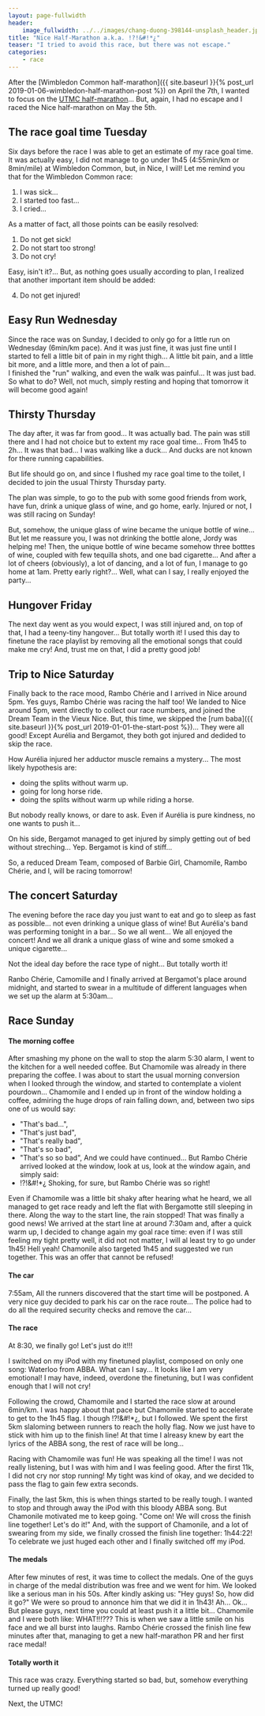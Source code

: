 ```yaml
---
layout: page-fullwidth
header:
    image_fullwidth: ../../images/chang-duong-398144-unsplash_header.jpg
title: "Nice Half-Marathon a.k.a. !?!&#!*¿"
teaser: "I tried to avoid this race, but there was not escape."
categories:
    - race
---
```


After the [Wimbledon Common half-marathon]({{ site.baseurl }}{% post_url 2019-01-06-wimbledon-half-marathon-post %}) on April the 7th, I wanted to focus on the <a href="https://www.utmc.fr" target="_blank">UTMC half-marathon</a>... But, again, I had no escape and I raced the Nice half-marathon on May the 5th. 

## The race goal time Tuesday
Six days before the race I was able to get an estimate of my race goal time. It was actually easy, I did not manage to go under 1h45 (4:55min/km or 8min/mile) at Wimbledon Common, but, in Nice, I will! 
Let me remind you that for the Wimbledon Common race:

   1. I was sick...
   2. I started too fast...
   3. I cried...

As a matter of fact, all those points can be easily resolved:

   1. Do not get sick!
   2. Do not start too strong!
   3. Do not cry!

Easy, isin't it?... But, as nothing goes usually according to plan, I realized that another important item should be added:

   4. Do not get injured!

## Easy Run Wednesday
Since the race was on Sunday, I decided to only go for a little run on Wednesday (6min/km pace). And it was just fine, it was just fine until I started to fell a little bit of pain in my right thigh...
A little bit pain, and a little bit more, and a little more, and then a lot of pain... 
<br> I finished the "run" walking, and even the walk was painful... It was just bad. 
<br> So what to do? Well, not much, simply resting and hoping that tomorrow it will become good again!   

## Thirsty Thursday
The day after, it was far from good... It was actually bad. The pain was still there and I had not choice but to extent my race goal time... From 1h45 to 2h... It was that bad... I was walking like a duck...  And ducks are not known for there running capabilities. 

But life should go on, and since I flushed my race goal time to the toilet, I decided to join the usual Thirsty Thursday party. 

The plan was simple, to go to the pub with some good friends from work, have fun, drink a unique glass of wine, and go home, early. Injured or not, I was still racing on Sunday!

But, somehow, the unique glass of wine became the unique bottle of wine... But let me reassure you, I was not drinking the bottle alone, Jordy was helping me! Then, the unique bottle of wine became somehow three botttes of wine, coupled with few tequilla shots, and one bad cigarette... And after a lot of cheers (obviously), a lot of dancing, and a lot of fun, I manage to go home at 1am. Pretty early right?... Well, what can I say, I really enjoyed the party... 

## Hungover Friday

The next day went as you would expect, I was still injured and, on top of that, I had a teeny-tiny hangover... But totally worth it! 
I used this day to finetune the race playlist by removing all the emotional songs that could make me cry! And, trust me on that, I did a pretty good job!

## Trip to Nice Saturday
Finally back to the race mood, Rambo Chérie and I arrived in Nice around 5pm. Yes guys, Rambo Chérie was racing the half too! 
We landed to Nice around 5pm, went directly to collect our race numbers, and joined the Dream Team in the Vieux Nice. But, this time, we skipped the [rum baba]({{ site.baseurl }}{% post_url 2019-01-01-the-start-post %})...
They were all good! Except Aurélia and Bergamot, they both got injured and dedided to skip the race.  

How Aurélia injured her adductor muscle remains a mystery... The most likely hypothesis are:

* doing the splits without warm up.
* going for long horse ride. 
* doing the splits without warm up while riding a horse.

But nobody really knows, or dare to ask. Even if Aurélia is pure kindness, no one wants to push it...

On his side, Bergamot managed to get injured by simply getting out of bed without streching... Yep. Bergamot is kind of stiff...

So, a reduced Dream Team, composed of Barbie Girl, Chamomile, Rambo Chérie, and I, will be racing tomorrow!

## The concert Saturday

The evening before the race day you just want to eat and go to sleep as fast as possible... not even drinking a unique glass of wine! But Aurélia's band was performing tonight in a bar... So we all went... We all enjoyed the concert! And we all drank a unique glass of wine and some smoked a unique cigarette... 

Not the ideal day before the race type of night... But totally worth it!

Ranbo Chérie, Camomille and I finally arrived at Bergamot's place around midnight, and started to swear in a multitude of different languages when we set up the alarm at 5:30am... 

## Race Sunday

#### The morning coffee
After smashing my phone on the wall to stop the alarm 5:30 alarm, I went to the kitchen for a well needed coffee. But Chamomile was already in there preparing the coffee. I was about to start the usual morning conversion when I looked through the window, and started to contemplate a violent pourdown... Chamomile and I ended up in front of the window holding a coffee, admiring the huge drops of rain falling down, and, between two sips one of us would say: 
- "That's bad...", 
- "That's just bad", 
- "That's really bad", 
- "That's so bad", 
- "That's so so bad",
And we could have continued... But Rambo Chérie arrived looked at the window, look at us, look at the window again, and simply said:
-  !?!&#!*¿ 
Shoking, for sure, but Rambo Chérie was so right! 

Even if Chamomile was a little bit shaky after hearing what he heard, we all managed to get race ready and left the flat with Bergamotte still sleeping in there.
Along the way to the start line, the rain stopped! That was finally a good news! 
We arrived at the start line at around 7:30am and, after a quick warm up, I decided to change again my goal race time: even if I was still feeling my tight pretty well, it did not not matter, I will al least try to go under 1h45! Hell yeah! Chamonile also targeted 1h45 and suggested we run together. This was an offer that cannot be refused!

#### The car

7:55am, All the runners discovered that the start time will be postponed. A very nice guy decided to park his car on the race route... The police had to do all the required security checks and remove the car... 

#### The race
At 8:30, we finally go! Let's just do it!!! 

I switched on my iPod with my finetuned playlist, composed on only one song: Waterloo from ABBA. What can I say... It looks like I am very emotional!  I may have, indeed, overdone the finetuning, but I was confident enough that I will not cry!

Following the crowd, Chamomile and I started the race slow at around 6min/km. I was happy about that pace but Chamomile started to accelerate to get to the 1h45 flag. I though !?!&#!*¿, but I followed. We spent the first 5km slaloming between runners to reach the holly flag. Now we just have to stick with him up to the finish line! At that time I alreasy knew by eart the lyrics of the ABBA song, the rest of race will be long... 

Racing with Chamomile was fun! He was speaking all the time! I was not really listening, but I was with him and I was feeling good. After the first 11k, I did not cry nor stop running! My tight was kind of okay, and we decided to pass the flag to gain few extra seconds. 

Finally, the last 5km, this is when things started to be really tough. I wanted to stop and through away the iPod with this bloody ABBA song. But Chamonile motivated me to keep going. 
"Come on! We will cross the finish line together! Let's do it!"
And, with the support of Chamonile, and a lot of swearing from my side, we finally crossed the finish line together: 
1h44:22!
To celebrate we just huged each other and I finally switched off my iPod. 

#### The medals
After few minutes of rest, it was time to collect the medals. One of the guys in charge of the medal distribution was free and we went for him. We looked like a serious man in his 50s. 
After kindly asking us:
"Hey guys! So, how did it go?"
We were so proud to annonce him that we did it in 1h43! 
Ah... Ok... But please guys, next time you could at least push it a little bit...
Chamomile and I were both like:
WHAT!!!???
This is when we saw a little smile on his face and we all burst into laughs.
Rambo Chérie crossed the finish line few minutes after that, managing to get a new half-marathon PR and her first race medal!

#### Totally worth it
This race was crazy. Everything started so bad, but, somehow everything turned up really good! 

Next, the UTMC!

